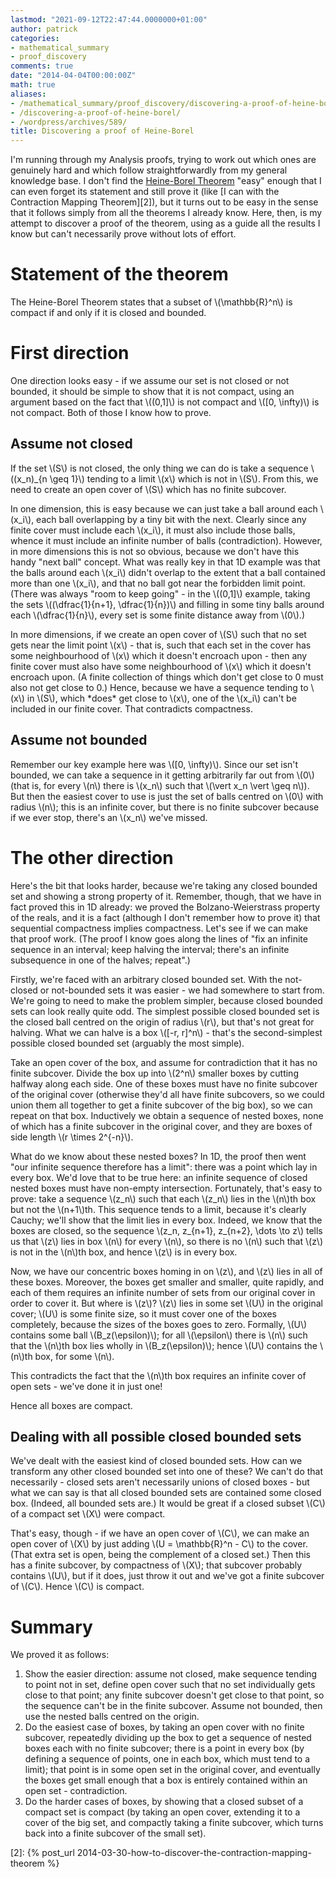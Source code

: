 ```yaml
---
lastmod: "2021-09-12T22:47:44.0000000+01:00"
author: patrick
categories:
- mathematical_summary
- proof_discovery
comments: true
date: "2014-04-04T00:00:00Z"
math: true
aliases:
- /mathematical_summary/proof_discovery/discovering-a-proof-of-heine-borel/
- /discovering-a-proof-of-heine-borel/
- /wordpress/archives/589/
title: Discovering a proof of Heine-Borel
---
```

I'm running through my Analysis proofs, trying to work out which ones are genuinely hard and which follow straightforwardly from my general knowledge base. I don't find the [Heine-Borel Theorem][1] "easy" enough that I can even forget its statement and still prove it (like [I can with the Contraction Mapping Theorem][2]), but it turns out to be easy in the sense that it follows simply from all the theorems I already know. Here, then, is my attempt to discover a proof of the theorem, using as a guide all the results I know but can't necessarily prove without lots of effort.

# Statement of the theorem

The Heine-Borel Theorem states that a subset of \\(\mathbb{R}^n\\) is compact if and only if it is closed and bounded.

# First direction

One direction looks easy - if we assume our set is not closed or not bounded, it should be simple to show that it is not compact, using an argument based on the fact that \\((0,1]\\) is not compact and \\([0, \infty)\\) is not compact. Both of those I know how to prove.

## Assume not closed

If the set \\(S\\) is not closed, the only thing we can do is take a sequence \\((x_n)_{n \geq 1}\\) tending to a limit \\(x\\) which is not in \\(S\\). From this, we need to create an open cover of \\(S\\) which has no finite subcover.

In one dimension, this is easy because we can just take a ball around each \\(x_i\\), each ball overlapping by a tiny bit with the next. Clearly since any finite cover must include each \\(x_i\\), it must also include those balls, whence it must include an infinite number of balls (contradiction). However, in more dimensions this is not so obvious, because we don't have this handy "next ball" concept. What was really key in that 1D example was that the balls around each \\(x_i\\) didn't overlap to the extent that a ball contained more than one \\(x_i\\), and that no ball got near the forbidden limit point. (There was always "room to keep going" - in the \\((0,1]\\) example, taking the sets \\((\dfrac{1}{n+1}, \dfrac{1}{n})\\) and filling in some tiny balls around each \\(\dfrac{1}{n}\\), every set is some finite distance away from \\(0\\).)

In more dimensions, if we create an open cover of \\(S\\) such that no set gets near the limit point \\(x\\) - that is, such that each set in the cover has some neighbourhood of \\(x\\) which it doesn't encroach upon - then any finite cover must also have some neighbourhood of \\(x\\) which it doesn't encroach upon. (A finite collection of things which don't get close to 0 must also not get close to 0.) Hence, because we have a sequence tending to \\(x\\) in \\(S\\), which \*does\* get close to \\(x\\), one of the \\(x_i\\) can't be included in our finite cover. That contradicts compactness.

## Assume not bounded

Remember our key example here was \\([0, \infty)\\). Since our set isn't bounded, we can take a sequence in it getting arbitrarily far out from \\(0\\) (that is, for every \\(n\\) there is \\(x_n\\) such that \\(\vert x_n \vert \geq n\\)). But then the easiest cover to use is just the set of balls centred on \\(0\\) with radius \\(n\\); this is an infinite cover, but there is no finite subcover because if we ever stop, there's an \\(x_n\\) we've missed.

# The other direction

Here's the bit that looks harder, because we're taking any closed bounded set and showing a strong property of it. Remember, though, that we have in fact proved this in 1D already: we proved the Bolzano-Weierstrass property of the reals, and it is a fact (although I don't remember how to prove it) that sequential compactness implies compactness. Let's see if we can make that proof work. (The proof I know goes along the lines of "fix an infinite sequence in an interval; keep halving the interval; there's an infinite subsequence in one of the halves; repeat".)

Firstly, we're faced with an arbitrary closed bounded set. With the not-closed or not-bounded sets it was easier - we had somewhere to start from. We're going to need to make the problem simpler, because closed bounded sets can look really quite odd. The simplest possible closed bounded set is the closed ball centred on the origin of radius \\(r\\), but that's not great for halving. What we can halve is a box \\([-r, r]^n\\) - that's the second-simplest possible closed bounded set (arguably the most simple).

Take an open cover of the box, and assume for contradiction that it has no finite subcover. Divide the box up into \\(2^n\\) smaller boxes by cutting halfway along each side. One of these boxes must have no finite subcover of the original cover (otherwise they'd all have finite subcovers, so we could union them all together to get a finite subcover of the big box), so we can repeat on that box. Inductively we obtain a sequence of nested boxes, none of which has a finite subcover in the original cover, and they are boxes of side length \\(r \times 2^{-n}\\).

What do we know about these nested boxes? In 1D, the proof then went "our infinite sequence therefore has a limit": there was a point which lay in every box. We'd love that to be true here: an infinite sequence of closed nested boxes must have non-empty intersection. Fortunately, that's easy to prove: take a sequence \\(z_n\\) such that each \\(z_n\\) lies in the \\(n\\)th box but not the \\(n+1\\)th. This sequence tends to a limit, because it's clearly Cauchy; we'll show that the limit lies in every box. Indeed, we know that the boxes are closed, so the sequence \\(z_n, z_{n+1}, z_{n+2}, \dots \to z\\) tells us that \\(z\\) lies in box \\(n\\) for every \\(n\\), so there is no \\(n\\) such that \\(z\\) is not in the \\(n\\)th box, and hence \\(z\\) is in every box.

Now, we have our concentric boxes homing in on \\(z\\), and \\(z\\) lies in all of these boxes. Moreover, the boxes get smaller and smaller, quite rapidly, and each of them requires an infinite number of sets from our original cover in order to cover it. But where is \\(z\\)? \\(z\\) lies in some set \\(U\\) in the original cover; \\(U\\) is some finite size, so it must cover one of the boxes completely, because the sizes of the boxes goes to zero. Formally, \\(U\\) contains some ball \\(B_z(\epsilon)\\); for all \\(\epsilon\\) there is \\(n\\) such that the \\(n\\)th box lies wholly in \\(B_z(\epsilon)\\); hence \\(U\\) contains the \\(n\\)th box, for some \\(n\\).

This contradicts the fact that the \\(n\\)th box requires an infinite cover of open sets - we've done it in just one!

Hence all boxes are compact.

## Dealing with all possible closed bounded sets

We've dealt with the easiest kind of closed bounded sets. How can we transform any other closed bounded set into one of these? We can't do that necessarily - closed sets aren't necessarily unions of closed boxes - but what we can say is that all closed bounded sets are contained some closed box. (Indeed, all bounded sets are.) It would be great if a closed subset \\(C\\) of a compact set \\(X\\) were compact.

That's easy, though - if we have an open cover of \\(C\\), we can make an open cover of \\(X\\) by just adding \\(U = \mathbb{R}^n - C\\) to the cover. (That extra set is open, being the complement of a closed set.) Then this has a finite subcover, by compactness of \\(X\\); that subcover probably contains \\(U\\), but if it does, just throw it out and we've got a finite subcover of \\(C\\). Hence \\(C\\) is compact.

# Summary

We proved it as follows:

1.  Show the easier direction: assume not closed, make sequence tending to point not in set, define open cover such that no set individually gets close to that point; any finite subcover doesn't get close to that point, so the sequence can't be in the finite subcover. Assume not bounded, then use the nested balls centred on the origin.
2.  Do the easiest case of boxes, by taking an open cover with no finite subcover, repeatedly dividing up the box to get a sequence of nested boxes each with no finite subcover; there is a point in every box (by defining a sequence of points, one in each box, which must tend to a limit); that point is in some open set in the original cover, and eventually the boxes get small enough that a box is entirely contained within an open set - contradiction.
3.  Do the harder cases of boxes, by showing that a closed subset of a compact set is compact (by taking an open cover, extending it to a cover of the big set, and compactly taking a finite subcover, which turns back into a finite subcover of the small set).

 [1]: https://en.wikipedia.org/wiki/Heine-Borel_theorem "Heine-Borel theorem"
 [2]: {% post_url 2014-03-30-how-to-discover-the-contraction-mapping-theorem %}
